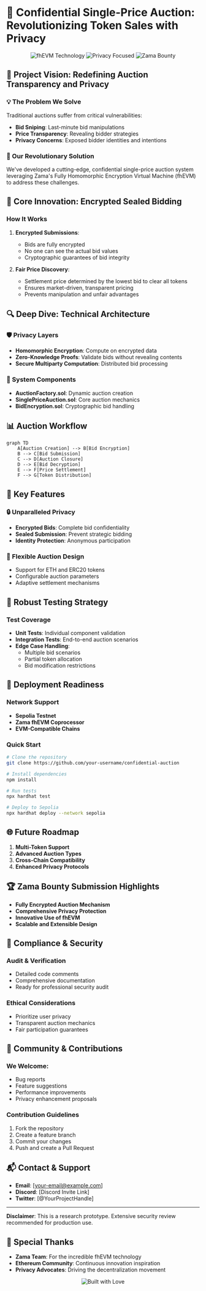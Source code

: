 # 🏦 Confidential Single-Price Auction: Revolutionizing Token Sales with Privacy

<div align="center">
  <img src="https://img.shields.io/badge/Technology-fhEVM-blueviolet?style=for-the-badge&logo=ethereum" alt="fhEVM Technology"/>
  <img src="https://img.shields.io/badge/Privacy-Encrypted-green?style=for-the-badge&logo=privacy" alt="Privacy Focused"/>
  <img src="https://img.shields.io/badge/Zama-Bounty%20Submission-blue?style=for-the-badge" alt="Zama Bounty"/>
</div>

## 🌟 Project Vision: Redefining Auction Transparency and Privacy

### 💡 The Problem We Solve

Traditional auctions suffer from critical vulnerabilities:

- **Bid Sniping**: Last-minute bid manipulations
- **Price Transparency**: Revealing bidder strategies
- **Privacy Concerns**: Exposed bidder identities and intentions

### 🔐 Our Revolutionary Solution

We've developed a cutting-edge, confidential single-price auction system leveraging Zama's Fully Homomorphic Encryption Virtual Machine (fhEVM) to address these challenges.

## 🚀 Core Innovation: Encrypted Sealed Bidding

### How It Works

1. **Encrypted Submissions**:

   - Bids are fully encrypted
   - No one can see the actual bid values
   - Cryptographic guarantees of bid integrity

2. **Fair Price Discovery**:
   - Settlement price determined by the lowest bid to clear all tokens
   - Ensures market-driven, transparent pricing
   - Prevents manipulation and unfair advantages

## 🔍 Deep Dive: Technical Architecture

### 🛡️ Privacy Layers

- **Homomorphic Encryption**: Compute on encrypted data
- **Zero-Knowledge Proofs**: Validate bids without revealing contents
- **Secure Multiparty Computation**: Distributed bid processing

### 🧩 System Components

- **AuctionFactory.sol**: Dynamic auction creation
- **SinglePriceAuction.sol**: Core auction mechanics
- **BidEncryption.sol**: Cryptographic bid handling

## 📊 Auction Workflow

```mermaid
graph TD
    A[Auction Creation] --> B[Bid Encryption]
    B --> C[Bid Submission]
    C --> D[Auction Closure]
    D --> E[Bid Decryption]
    E --> F[Price Settlement]
    F --> G[Token Distribution]
```

## 🎯 Key Features

### 🔒 Unparalleled Privacy

- **Encrypted Bids**: Complete bid confidentiality
- **Sealed Submission**: Prevent strategic bidding
- **Identity Protection**: Anonymous participation

### 🌈 Flexible Auction Design

- Support for ETH and ERC20 tokens
- Configurable auction parameters
- Adaptive settlement mechanisms

## 🧪 Robust Testing Strategy

### Test Coverage

- **Unit Tests**: Individual component validation
- **Integration Tests**: End-to-end auction scenarios
- **Edge Case Handling**:
  - Multiple bid scenarios
  - Partial token allocation
  - Bid modification restrictions

## 🚀 Deployment Readiness

### Network Support

- **Sepolia Testnet**
- **Zama fhEVM Coprocessor**
- **EVM-Compatible Chains**

### Quick Start

```bash
# Clone the repository
git clone https://github.com/your-username/confidential-auction

# Install dependencies
npm install

# Run tests
npx hardhat test

# Deploy to Sepolia
npx hardhat deploy --network sepolia
```

## 🌐 Future Roadmap

1. **Multi-Token Support**
2. **Advanced Auction Types**
3. **Cross-Chain Compatibility**
4. **Enhanced Privacy Protocols**

## 🏆 Zama Bounty Submission Highlights

- **Fully Encrypted Auction Mechanism**
- **Comprehensive Privacy Protection**
- **Innovative Use of fhEVM**
- **Scalable and Extensible Design**

## 📄 Compliance & Security

### Audit & Verification

- Detailed code comments
- Comprehensive documentation
- Ready for professional security audit

### Ethical Considerations

- Prioritize user privacy
- Transparent auction mechanics
- Fair participation guarantees

## 🤝 Community & Contributions

### We Welcome:

- Bug reports
- Feature suggestions
- Performance improvements
- Privacy enhancement proposals

### Contribution Guidelines

1. Fork the repository
2. Create a feature branch
3. Commit your changes
4. Push and create a Pull Request

## 📬 Contact & Support

- **Email**: [your-email@example.com]
- **Discord**: [Discord Invite Link]
- **Twitter**: [@YourProjectHandle]

---

**Disclaimer**: This is a research prototype. Extensive security review recommended for production use.

## 🌟 Special Thanks

- **Zama Team**: For the incredible fhEVM technology
- **Ethereum Community**: Continuous innovation inspiration
- **Privacy Advocates**: Driving the decentralization movement

<div align="center">
  <img src="https://img.shields.io/badge/Built%20with-%E2%9D%A4%EF%B8%8F-red?style=for-the-badge" alt="Built with Love"/>
</div>
